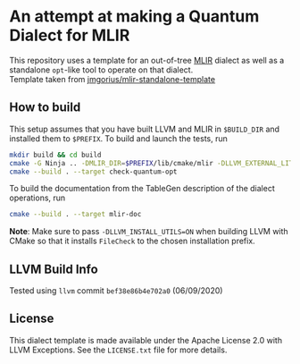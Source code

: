 # An attempt at making a Quantum Dialect for MLIR

This repository uses a template for an out-of-tree [MLIR](https://mlir.llvm.org/) dialect as well as a standalone `opt`-like tool to operate on that dialect.   
Template taken from [jmgorius/mlir-standalone-template](https://github.com/jmgorius/mlir-standalone-template)

## How to build

This setup assumes that you have built LLVM and MLIR in `$BUILD_DIR` and installed them to `$PREFIX`. To build and launch the tests, run
```sh
mkdir build && cd build
cmake -G Ninja .. -DMLIR_DIR=$PREFIX/lib/cmake/mlir -DLLVM_EXTERNAL_LIT=$BUILD_DIR/bin/llvm-lit
cmake --build . --target check-quantum-opt
```
To build the documentation from the TableGen description of the dialect
operations, run
```sh
cmake --build . --target mlir-doc
```
**Note**: Make sure to pass `-DLLVM_INSTALL_UTILS=ON` when building LLVM with
CMake so that it installs `FileCheck` to the chosen installation prefix.

## LLVM Build Info

Tested using `llvm` commit `bef38e86b4e702a0` (06/09/2020)

## License

This dialect template is made available under the Apache License 2.0 with LLVM Exceptions. See the `LICENSE.txt` file for more details.
